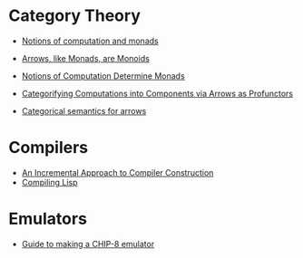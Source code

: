 
# Category Theory 

- [Notions of computation and monads](https://www.cs.cmu.edu/~crary/819-f09/Moggi91.pdf)

- [Arrows, like Monads, are Monoids](https://www.sciencedirect.com/science/article/pii/S1571066106001666)

- [Notions of Computation Determine Monads](https://homepages.inf.ed.ac.uk/gdp/publications/Comp_Eff_Monads.pdf)

- [Categorifying Computations into Components
via Arrows as Profunctors](https://pdf.sciencedirectassets.com/272990/1-s2.0-S1571066110X00081/1-s2.0-S157106611000071X/main.pdf?X-Amz-Security-Token=IQoJb3JpZ2luX2VjEKP%2F%2F%2F%2F%2F%2F%2F%2F%2F%2FwEaCXVzLWVhc3QtMSJGMEQCIDEe5l%2BY7JlzI%2BRaFRaRRffStil%2Bc6kY7iDnu2zAA09lAiAZtvarQ1fmiDdeHUwrnW%2Fz%2F9D1EgpG1tWI4BOD86b2YiqzBQgcEAUaDDA1OTAwMzU0Njg2NSIMf66DbbTo3x1KH9ukKpAFblzgFh%2F%2BLbsappOKU81mrHqmwelZYbEpFvQTySvXV6hk%2FJVHW6se1JwG3a3c8yMaARwpbM6sQNtYpbB%2FJSI%2BoJXScufP3P3Z9vgAol69lOkBzppUibhSvgUW2ggWZel45tSYKfpWk7g%2BIoy0t9ZZGu8kUv137boHjcgw%2FI6xwR7gxHo%2B3sm9xt0jO13ALBorkjV5tlgKGVEcNDjQ5LcLDm7KBBpOlgfcgxOiCKPEdJU2CmW1PbUBR6lciehb8y510lOKSf5S7HJbOjTz8ipUWnKcBkfRp0KSPsLnUFlsqiH1BvhywKDI5GV8MULJwEPNPziUzhiQbHrKpHL%2F7wzKeW1ADruwAXrNTs%2BWob3WNcOlXwG4O335nTnXLEK0smotG%2BKaNIqsZ3xnei2vioU5OMMRzZcB7RgrJF4EHMVREi253LyQGCcjYSVszZp7GgNZ%2BzeLTca0pi%2FSO5F6TI8jnV6JoGXXUHAReJ4VXtX0sGKfrbLMAvbKf0128VBJj1t2eYWDvnhHJoUScA7sFvg3GBEWWGl73Kdg0V0IvhEwNdprdLQPBECD1ggMGQWIY1TlIdl5oNdK8XuZ8uy4mAvNL2AOlgsX%2FQ3IWNsET4aeR0M2Iatf7gOwSBA0ect4GGsPebk%2FcavYKqVUh5sW4voUmVO9MgpUiE9ZDs8zuMEWwflhN7YJYEKx8V8Zcq0XhII6SPXqIyhyI0daN4JjrymdsbqLxBReMOO8Qvi8Sb8MXL49K80DYaD9WmnKsBM9luxryhYZQMt55lKMYCb3N8QsT%2FdK27enPMRCYa3cE17%2FSthLLUYW1rJK4ovQnc%2FNWEOVtwd7vvErB4oOF09NnHIbWX6jNJIpl9nXujc%2BiNSilWUw5qzdqwY6sgFLH5SHK6MH3vCpsBE4BfKX36GTOSjY%2BlnIADeQnxlBveaI1vsWCepwoZvROnupfu942p07AtRua8dlB4aonqSexPLyjgY0eZVukOrfu0h4ezpXfiUpadWtT8QDcerg%2F350huu4k%2FHovE10e98RR0HxehJs%2FwPovJtKiVSMGZifRopZnEPo2Ic%2BKgdCNk333T7A1l30EglYcJsGvmRkxGUp2Pv%2F6EPUsWr3cz3xQksB6jUS&X-Amz-Algorithm=AWS4-HMAC-SHA256&X-Amz-Date=20231211T195856Z&X-Amz-SignedHeaders=host&X-Amz-Expires=300&X-Amz-Credential=ASIAQ3PHCVTYQ5UXJKC4%2F20231211%2Fus-east-1%2Fs3%2Faws4_request&X-Amz-Signature=64a42132320f5cd59b0cb6e1a1f0595002d5dafa15f8a4a8f2be78054ba7d44a&hash=e2bb7c13d9f09ea1830fb26f1be1f4634006320e34055f094537549f3d939ce3&host=68042c943591013ac2b2430a89b270f6af2c76d8dfd086a07176afe7c76c2c61&pii=S157106611000071X&tid=spdf-4dd67668-007d-47c5-b001-f88b8a92a54e&sid=4892544c24ed9147bb688389a55f5151cb0dgxrqb&type=client&tsoh=d3d3LnNjaWVuY2VkaXJlY3QuY29t&ua=13115756565f57005656&rr=83404e231f6ca262&cc=it)
- [Categorical semantics for arrows](https://group-mmm.org/~ichiro/papers/arrows.pdf)

# Compilers

- [An Incremental Approach to Compiler Construction](http://scheme2006.cs.uchicago.edu/11-ghuloum.pdf)
- [Compiling Lisp](https://github.com/norvig/paip-lisp/blob/main/docs/chapter23.md#figure-23-3)

# Emulators 
- [Guide to making a CHIP-8 emulator](https://tobiasvl.github.io/blog/write-a-chip-8-emulator/#8xy4-add)
